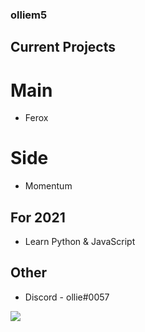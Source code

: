### olliem5
 ## Current Projects
  # Main
   * Ferox
  # Side
   * Momentum
 ## For 2021
 * Learn Python & JavaScript
 ## Other
 - Discord - ollie#0057
<img align="center" src="https://github-readme-stats.vercel.app/api/?username=olliem5&theme=cobalt&count_private=true" />
